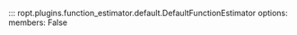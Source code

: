 ::: ropt.plugins.function_estimator.default.DefaultFunctionEstimator
    options:
        members: False
